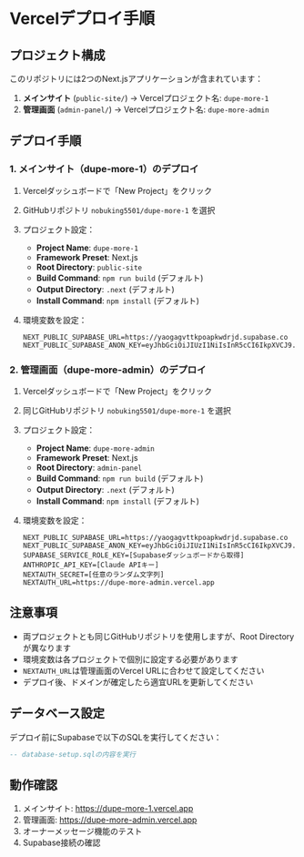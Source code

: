 # Vercelデプロイ手順

## プロジェクト構成
このリポジトリには2つのNext.jsアプリケーションが含まれています：

1. **メインサイト** (`public-site/`) → Vercelプロジェクト名: `dupe-more-1`
2. **管理画面** (`admin-panel/`) → Vercelプロジェクト名: `dupe-more-admin`

## デプロイ手順

### 1. メインサイト（dupe-more-1）のデプロイ

1. Vercelダッシュボードで「New Project」をクリック
2. GitHubリポジトリ `nobuking5501/dupe-more-1` を選択
3. プロジェクト設定：
   - **Project Name**: `dupe-more-1`
   - **Framework Preset**: Next.js
   - **Root Directory**: `public-site`
   - **Build Command**: `npm run build` (デフォルト)
   - **Output Directory**: `.next` (デフォルト)
   - **Install Command**: `npm install` (デフォルト)

4. 環境変数を設定：
   ```
   NEXT_PUBLIC_SUPABASE_URL=https://yaogagvttkpoapkwdrjd.supabase.co
   NEXT_PUBLIC_SUPABASE_ANON_KEY=eyJhbGciOiJIUzI1NiIsInR5cCI6IkpXVCJ9.eyJpc3MiOiJzdXBhYmFzZSIsInJlZiI6Inlhb2dhZ3Z0dGtwb2Fwa3dkcmpkIiwicm9sZSI6ImFub24iLCJpYXQiOjE3NTQzMTQ2NzQsImV4cCI6MjA2OTg5MDY3NH0.sRSDHAq3XqDP7AmumBJ52RyWXNIzNPBFFHR01bxHjjY
   ```

### 2. 管理画面（dupe-more-admin）のデプロイ

1. Vercelダッシュボードで「New Project」をクリック
2. 同じGitHubリポジトリ `nobuking5501/dupe-more-1` を選択
3. プロジェクト設定：
   - **Project Name**: `dupe-more-admin`
   - **Framework Preset**: Next.js
   - **Root Directory**: `admin-panel`
   - **Build Command**: `npm run build` (デフォルト)
   - **Output Directory**: `.next` (デフォルト)
   - **Install Command**: `npm install` (デフォルト)

4. 環境変数を設定：
   ```
   NEXT_PUBLIC_SUPABASE_URL=https://yaogagvttkpoapkwdrjd.supabase.co
   NEXT_PUBLIC_SUPABASE_ANON_KEY=eyJhbGciOiJIUzI1NiIsInR5cCI6IkpXVCJ9.eyJpc3MiOiJzdXBhYmFzZSIsInJlZiI6Inlhb2dhZ3Z0dGtwb2Fwa3dkcmpkIiwicm9sZSI6ImFub24iLCJpYXQiOjE3NTQzMTQ2NzQsImV4cCI6MjA2OTg5MDY3NH0.sRSDHAq3XqDP7AmumBJ52RyWXNIzNPBFFHR01bxHjjY
   SUPABASE_SERVICE_ROLE_KEY=[Supabaseダッシュボードから取得]
   ANTHROPIC_API_KEY=[Claude APIキー]
   NEXTAUTH_SECRET=[任意のランダム文字列]
   NEXTAUTH_URL=https://dupe-more-admin.vercel.app
   ```

## 注意事項

- 両プロジェクトとも同じGitHubリポジトリを使用しますが、Root Directoryが異なります
- 環境変数は各プロジェクトで個別に設定する必要があります
- `NEXTAUTH_URL`は管理画面のVercel URLに合わせて設定してください
- デプロイ後、ドメインが確定したら適宜URLを更新してください

## データベース設定

デプロイ前にSupabaseで以下のSQLを実行してください：
```sql
-- database-setup.sqlの内容を実行
```

## 動作確認

1. メインサイト: https://dupe-more-1.vercel.app
2. 管理画面: https://dupe-more-admin.vercel.app
3. オーナーメッセージ機能のテスト
4. Supabase接続の確認